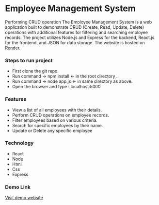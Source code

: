 
# Employee Management System
Performing CRUD operation 
The Employee Management System is a web application built to demonstrate CRUD (Create, Read, Update, Delete) operations with additional features for filtering and searching employee records. The project utilizes Node.js and Express for the backend, React.js for the frontend, and JSON for data storage. The website is hosted on Render.

### Steps to run project 
+ First clone the git repo. 
+ Run command -> npm install <- in the root directory .
+ Run command -> node app.js <- in same directory as above.
+ Open the browser and type : localhost:5000

### Features
+ View a list of all employees with their details.
+ Perform CRUD operations on employee records.
+ Filter employees based on various criteria.
+ Search for specific employees by their name.
+ Update or Delete any specific employee


### Technology 
+ React 
+ Node
+ Html 
+ Css
+ Express

### Demo Link 
[Visit demo website](https://presidio-emp-mgr3.onrender.com/)